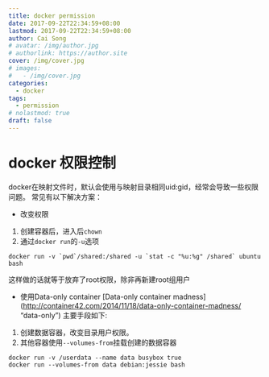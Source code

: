 ```yaml
---
title: docker permission
date: 2017-09-22T22:34:59+08:00
lastmod: 2017-09-22T22:34:59+08:00
author: Cai Song
# avatar: /img/author.jpg
# authorlink: https://author.site
cover: /img/cover.jpg
# images:
#   - /img/cover.jpg
categories:
  - docker
tags:
  - permission
# nolastmod: true
draft: false
---
```

# docker 权限控制
docker在映射文件时，默认会使用与映射目录相同uid:gid，经常会导致一些权限问题。
常见有以下解决方案：
* 改变权限
1. 创建容器后，进入后`chown`
2. 通过`docker run`的`-u`选项
  ```shell
  docker run -v `pwd`/shared:/shared -u `stat -c "%u:%g" /shared` ubuntu bash
  ```
这样做的话就等于放弃了root权限，除非再新建root组用户

* 使用Data-only container
[Data-only container madness](http://container42.com/2014/11/18/data-only-container-madness/ “data-only”)
主要手段如下:
1. 创建数据容器，改变目录用户权限。
2. 其他容器使用`--volumes-from`挂载创建的数据容器
```shell
docker run -v /userdata --name data busybox true
docker run --volumes-from data debian:jessie bash
```


